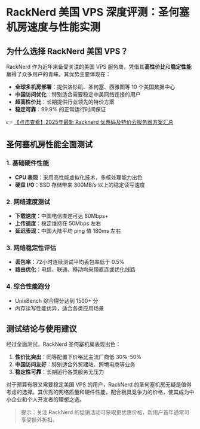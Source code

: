 # RackNerd 美国 VPS 深度评测：圣何塞机房速度与性能实测

## 为什么选择 RackNerd 美国 VPS？

RackNerd 作为近年来备受关注的美国 VPS 服务商，凭借其**高性价比**和**稳定性能**赢得了众多用户的青睐。其优势主要体现在：

- **全球多机房部署**：提供洛杉矶、圣何塞、西雅图等 10 个美国数据中心
- **中国访问优化**：特别适合需要稳定中美网络连接的用户
- **超高性价比**：长期提供行业领先的特价方案
- **稳定可靠**：99.9% 的正常运行时间保证

👉 [【点击查看】2025年最新 Racknerd 优惠码及特价云服务器方案汇总](https://bit.ly/Rack_Nerd)

## 圣何塞机房性能全面测试

### 1. 基础硬件性能
- **CPU 表现**：采用高性能虚拟化技术，多核处理能力出色
- **硬盘 I/O**：SSD 存储带来 300MB/s 以上的稳定读写速度

### 2. 网络速度测试
- **下载速度**：中国电信直连可达 80Mbps+
- **上传速度**：稳定维持在 50Mbps 左右
- **延迟表现**：中国大陆平均 ping 值 180ms 左右

### 3. 网络稳定性评估
- **丢包率**：72小时连续测试平均丢包率低于 0.5%
- **路由优化**：电信、联通、移动均采用直连或优化线路

### 4. 综合性能跑分
- UnixBench 综合得分达到 1500+ 分
- 内存读写性能优异，适合各类应用场景

## 测试结论与使用建议

经过全面测试，RackNerd 圣何塞机房表现出色：

1. **性价比突出**：同等配置下价格比主流厂商低 30%-50%
2. **中国访问友好**：特别适合外贸建站、跨境电商等业务
3. **稳定性可靠**：长期运行各类服务无压力

对于预算有限又需要稳定美国 VPS 的用户，RackNerd 的圣何塞机房无疑是值得考虑的选择。其优秀的网络质量和硬件性能，配合极具竞争力的价格，使其成为中小企业和个人开发者的理想之选。

> 提示：关注 RackNerd 的促销活动可获取更优惠价格，新用户首年通常可享受额外折扣。